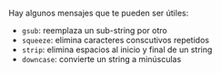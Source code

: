 Hay algunos mensajes que te pueden ser útiles: 

* `gsub`: reemplaza un sub-string por otro
* `squeeze`: elimina caracteres conscutivos repetidos
* `strip`: elimina espacios al inicio y final de un string
* `downcase`: convierte un string a minúsculas